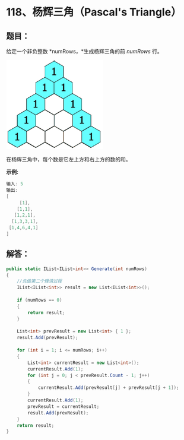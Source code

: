 # 118、杨辉三角（Pascal's Triangle）

## 题目：

给定一个非负整数 *numRows，*生成杨辉三角的前 *numRows* 行。

![img](118%E3%80%81%E6%9D%A8%E8%BE%89%E4%B8%89%E8%A7%92%EF%BC%88Pascal's%20Triangle%EF%BC%89.assets/PascalTriangleAnimated2.gif)

在杨辉三角中，每个数是它左上方和右上方的数的和。

**示例:**

```csharp
输入: 5
输出:
[
     [1],
    [1,1],
   [1,2,1],
  [1,3,3,1],
 [1,4,6,4,1]
]
```

## 解答：

````csharp
public static IList<IList<int>> Generate(int numRows)
{
    //先做第二个理清过程
    IList<IList<int>> result = new List<IList<int>>();

    if (numRows == 0)
    {
        return result;
    }

    List<int> prevResult = new List<int> { 1 };
    result.Add(prevResult);

    for (int i = 1; i <= numRows; i++)
    {
        List<int> currentResult = new List<int>();
        currentResult.Add(1);
        for (int j = 0; j < prevResult.Count - 1; j++) 
        {
            currentResult.Add(prevResult[j] + prevResult[j + 1]);
        }
        currentResult.Add(1);
        prevResult = currentResult;
        result.Add(prevResult);
    }
    return result;
}
````

